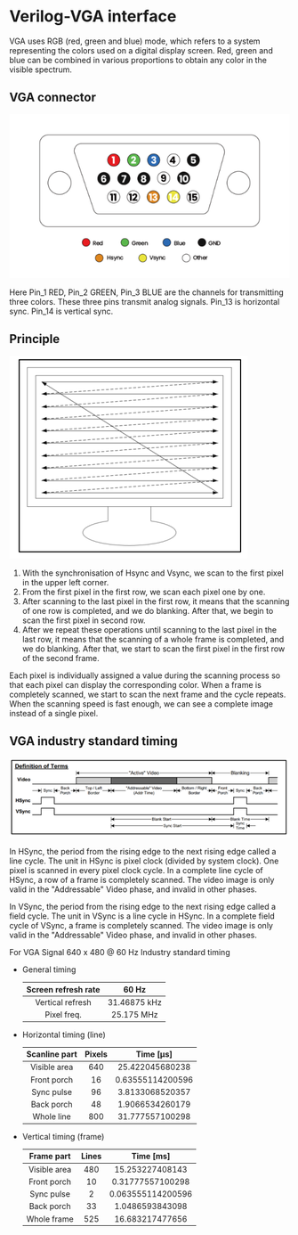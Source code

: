 # Verilog-VGA interface

VGA uses RGB (red, green and blue) mode, which refers to a system representing the colors used on a digital display screen. Red, green and blue can be combined in various proportions to obtain any color in the visible spectrum.

## VGA connector

![VGA-connector-port](https://github.com/KaihaoYuHW/Verilog_VGA/blob/main/doc/VGA-connector-port.png)

Here Pin_1 RED, Pin_2 GREEN, Pin_3 BLUE are the channels for transmitting three colors. These three pins transmit analog signals. Pin_13 is horizontal sync. Pin_14 is vertical sync. 

## Principle

![VGA scanning principle](https://github.com/KaihaoYuHW/Verilog_VGA/blob/main/doc/VGA%20scanning%20principle.png)

1. With the synchronisation of Hsync and Vsync, we scan to the first pixel in the upper left corner. 
2. From the first pixel in the first row, we scan each pixel one by one.
3. After scanning to the last pixel in the first row, it means that the scanning of one row is completed, and we do blanking. After that, we begin to scan the first pixel in second row.
4. After we repeat these operations until scanning to the last pixel in the last row, it means that the scanning of a whole frame is completed, and we do blanking. After that, we start to scan the first pixel in the first row of the second frame. 

Each pixel is individually assigned a value during the scanning process so that each pixel can display the corresponding color. When a frame is completely scanned, we start to scan the next frame and the cycle repeats. When the scanning speed is fast enough, we can see a complete image instead of a single pixel. 

## VGA industry standard timing

![VGA industry standard timing](https://github.com/KaihaoYuHW/Verilog_VGA/blob/main/doc/VGA%20industry%20standard%20timing.png)

In HSync, the period from the rising edge to the next rising edge called a line cycle. The unit in HSync is pixel clock (divided by system clock). One pixel is scanned in every pixel clock cycle. In a complete line cycle of HSync, a row of a frame is completely scanned. The video image is only valid in the "Addressable" Video phase, and invalid in other phases. 

In VSync, the period from the rising edge to the next rising edge called a field cycle. The unit in VSync is a line cycle in HSync. In a complete field cycle of VSync, a frame is completely scanned. The video image is only valid in the "Addressable" Video phase, and invalid in other phases. 

For VGA Signal 640 x 480 @ 60 Hz Industry standard timing

- General timing

  | Screen refresh rate |    60 Hz     |
  | :-----------------: | :----------: |
  |  Vertical refresh   | 31.46875 kHz |
  |     Pixel freq.     |  25.175 MHz  |

- Horizontal timing (line)

  | Scanline part | Pixels |    Time [µs]     |
  | :-----------: | :----: | :--------------: |
  | Visible area  |  640   | 25.422045680238  |
  |  Front porch  |   16   | 0.63555114200596 |
  |  Sync pulse   |   96   | 3.8133068520357  |
  |  Back porch   |   48   | 1.9066534260179  |
  |  Whole line   |  800   | 31.777557100298  |

- Vertical timing (frame)

  |  Frame part  | Lines |     Time [ms]     |
  | :----------: | :---: | :---------------: |
  | Visible area |  480  |  15.253227408143  |
  | Front porch  |  10   | 0.31777557100298  |
  |  Sync pulse  |   2   | 0.063555114200596 |
  |  Back porch  |  33   |  1.0486593843098  |
  | Whole frame  |  525  |  16.683217477656  |
